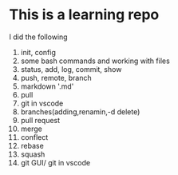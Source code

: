 # This is a learning repo
I did the following 
1. init, config
2. some bash commands and working with files
3. status, add, log, commit, show
4. push, remote, branch
5. markdown '.md'
6. pull
7. git in vscode
8. branches(adding,renamin,-d delete)
9. pull request
11. merge
12. conflect
13. rebase
14. squash
15. git GUI/ git in vscode
